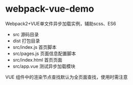 # webpack-vue-demo
Webpack2+VUE单文件异步加载实例，辅助scss、ES6 

- src 源码目录
- dist 打包目录
- src/index.js 首页脚本
- src/pages.js 页面信息配置脚本
- src/index.html 首页页面
- src/app.vue 测试异步加载模块

VUE 组件中的渲染节点查找默认为全页面查找，使用时需注意